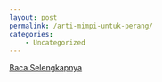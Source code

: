 ```yaml
---
layout: post
permalink: /arti-mimpi-untuk-perang/
categories:
    - Uncategorized
---
```


[Baca Selengkapnya](/01)